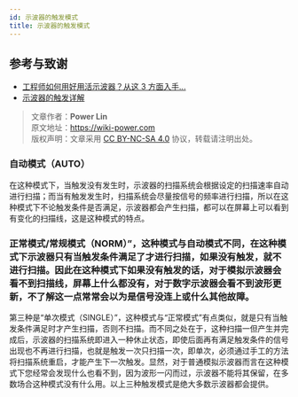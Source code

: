 ```yaml
---
id: 示波器的触发模式
title: 示波器的触发模式
---
```


## 参考与致谢

- [工程师如何用好用活示波器？从这 3 方面入手...](https://picture.iczhiku.com/weixin/message1596191922308.html)
- [示波器的触发详解](https://zhuanlan.zhihu.com/p/101922570)

> 文章作者：**Power Lin**  
> 原文地址：<https://wiki-power.com>  
> 版权声明：文章采用 [CC BY-NC-SA 4.0](https://creativecommons.org/licenses/by/4.0/deed.zh) 协议，转载请注明出处。

### 自动模式（AUTO）

在这种模式下，当触发没有发生时，示波器的扫描系统会根据设定的扫描速率自动进行扫描；而当有触发发生时，扫描系统会尽量按信号的频率进行扫描，所以在这种模式下不论触发条件是否满足，示波器都会产生扫描，都可以在屏幕上可以看到有变化的扫描线，这是这种模式的特点。

### 正常模式/常规模式（NORM）”，这种模式与自动模式不同，在这种模式下示波器只有当触发条件满足了才进行扫描，如果没有触发，就不进行扫描。因此在这种模式下如果没有触发的话，对于模拟示波器会看不到扫描线，屏幕上什么都没有，对于数字示波器会看不到波形更新，不了解这一点常常会以为是信号没连上或什么其他故障。

第三种是“单次模式（SINGLE）”，这种模式与“正常模式”有点类似，就是只有当触发条件满足时才产生扫描，否则不扫描。而不同之处在于，这种扫描一但产生并完成后，示波器的扫描系统即进入一种休止状态，即使后面再有满足触发条件的信号出现也不再进行扫描，也就是触发一次只扫描一次，即单次，必须通过手工的方法将扫描系统重启，才能产生下一次触发。显然，对于普通模拟示波器而言在这种模式下您经常会发现什么也看不到，因为波形一闪而过，示波器不能将其保留，在多数场合这种模式没有什么用。以上三种触发模式是绝大多数示波器都会提供。
